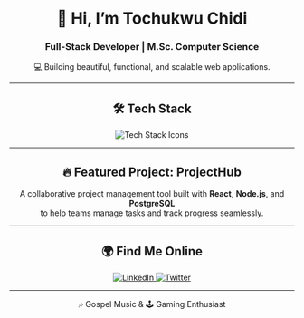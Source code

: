 <div align="center">

# 👋 Hi, I’m **Tochukwu Chidi**  
### Full-Stack Developer | M.Sc. Computer Science  

💻 Building beautiful, functional, and scalable web applications.  

---

## 🛠️ Tech Stack  
<p align="center">
  <img src="https://skillicons.dev/icons?i=react,ts,js,nodejs,python,html,css,tailwind,sql,git" alt="Tech Stack Icons" />
</p>

---

## 🔥 Featured Project: **ProjectHub**  
A collaborative project management tool built with **React**, **Node.js**, and **PostgreSQL**  
to help teams manage tasks and track progress seamlessly.  

---

## 🌍 Find Me Online  
<p align="center">
  <a href="https://www.linkedin.com/in/tochukwu-chidi-9466b6156/" target="_blank">
    <img src="https://img.shields.io/badge/LinkedIn-0077B5?style=for-the-badge&logo=linkedin&logoColor=white" alt="LinkedIn"/>
  </a>
  <a href="https://x.com/tochukwu_chidi" target="_blank">
    <img src="https://img.shields.io/badge/Twitter-1DA1F2?style=for-the-badge&logo=twitter&logoColor=white" alt="Twitter"/>
  </a>
</p>

---

🎶 Gospel Music & 🕹️ Gaming Enthusiast  

</div>

<!--
tochidan/tochidan is a ✨ special ✨ repository because its README.md (this file) appears on your GitHub profile.
-->
